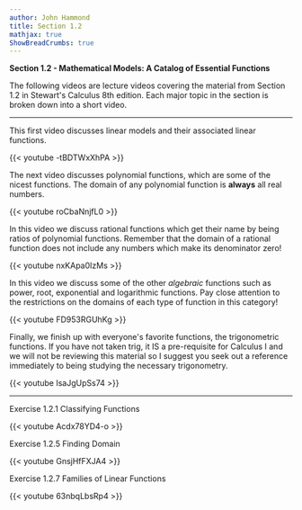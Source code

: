 ```yaml
---
author: John Hammond
title: Section 1.2
mathjax: true
ShowBreadCrumbs: true
---
```


**Section 1.2 - Mathematical Models: A Catalog of Essential Functions**

The following videos are lecture videos covering the material from Section 1.2 in Stewart's Calculus 8th edition. Each major topic in the section is broken down into a short video. 

---

This first video discusses linear models and their associated linear functions.  

{{< youtube -tBDTWxXhPA >}}

The next video discusses polynomial functions, which are some of the nicest functions. The domain of any polynomial function is **always** all real numbers.  
 
{{< youtube roCbaNnjfL0 >}}

In this video we discuss rational functions which get their name by being ratios of polynomial functions. Remember that the domain of a rational function does not include any numbers which make its denominator zero!  

{{< youtube nxKApa0IzMs >}}

In this video we discuss some of the other *algebraic* functions such as power, root, exponential and logarithmic functions. Pay close attention to the restrictions on the domains of each type of function in this category!  

{{< youtube FD953RGUhKg >}}

Finally, we finish up with everyone's favorite functions, the trigonometric functions. If you have not taken trig, it IS a pre-requisite for Calculus I and we will not be reviewing this material so I suggest you seek out a reference immediately to being studying the necessary trigonometry.  

{{< youtube IsaJgUpSs74 >}}

---
Exercise 1.2.1 Classifying Functions

{{< youtube Acdx78YD4-o >}}

Exercise 1.2.5 Finding Domain

{{< youtube GnsjHfFXJA4 >}}

Exercise 1.2.7 Families of Linear Functions

{{< youtube 63nbqLbsRp4 >}}